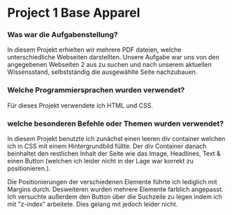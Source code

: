 # Project 1 Base Apparel
### Was war die Aufgabenstellung?

In diesem Projekt erhielten wir mehrere PDF dateien, welche unterschiedliche Webseiten darstellten. 
Unsere Aufgabe war uns von den angegebenen Webseiten 2 aus zu suchen und nach unserem aktuellen Wissensstand, selbstständig die ausgewählte Seite nachzubauen.

### Welche Programmiersprachen wurden verwendet?

Für dieses Projekt verwendete ich HTML und CSS.

### welche besonderen Befehle oder Themen wurden verwendet?

In diesem Projekt benutzte ich zunächst einen leeren div container welchen ich in CSS mit einem Hintergrundbild füllte.
Der div Container danach beinhaltet den restlichen Inhalt der Seite wie das Image, Headlines, Text & einen Button (welchen ich leider nicht in der Lage war korrekt zu positionieren.).

Die Positionierungen der verschiedenen Elemente führte ich lediglich mit Margins durch.
Desweiteren wurden mehrere Elemente farblich angepasst.
Ich versuchte außerdem den Button über die Suchzeile zu legen indem ich mit "z-index" arbeitete. Dies gelang mit jedoch leider nicht.

